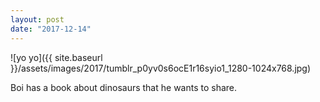 ```yaml
---
layout: post
date: "2017-12-14"
---
```


![yo yo]({{ site.baseurl }}/assets/images/2017/tumblr_p0yv0s6ocE1r16syio1_1280-1024x768.jpg)

Boi has a book about dinosaurs that he wants to share.
